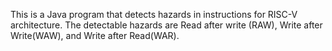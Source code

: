 This is a Java program that detects hazards in instructions for RISC-V architecture. The detectable hazards are Read after write (RAW), Write after Write(WAW), and Write after Read(WAR).
